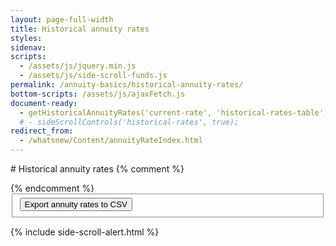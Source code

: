 ```yaml
---
layout: page-full-width
title: Historical annuity rates
styles:
sidenav:
scripts:
  - /assets/js/jquery.min.js
  - /assets/js/side-scroll-funds.js
permalink: /annuity-basics/historical-annuity-rates/
bottom-scripts: /assets/js/ajaxFetch.js
document-ready:
  - getHistoricalAnnuityRates('current-rate', 'historical-rates-table');
  # - sideScrollControls('historical-rates', true);
redirect_from:
  - /whatsnew/Content/annuityRateIndex.html
---
```


<div class="usa-grid centered" markdown="1">
# Historical annuity rates
{% comment %}<p id='current-rate' class="current-rate"></p>{% endcomment %}
<form class="share-price-date-range" action="javascript:void(0);">
<fieldset>
<button class="usa-button" onClick='doDownloadAnnuityRates("CSV");'>
  Export annuity rates to CSV <i class="fal fa-file-export"></i></button>
</fieldset>
</form>
</div>

<!-- STATIC TABLE -->
<section id="historical-rates-section">
{% include side-scroll-alert.html %}
<div id="historical-rates-table" class="table-side-scroll"></div>
</section>

<!-- CONTENT END -->
